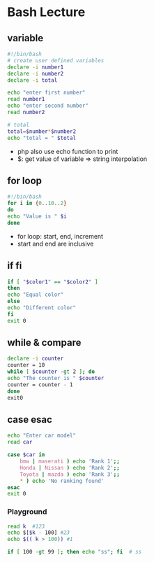 # Bash Lecture

## variable
```sh
#!/bin/bash
# create user defined variables
declare -i number1
declare -i number2
declare -i total

echo "enter first number"
read number1
echo "enter second number"
read number2

# total
total=$number*$number2
echo "total = " $total
```

- php also use echo function to print
- $: get value of variable => string interpolation

## for loop

```sh
#!/bin/bash
for i in {0..10..2}
do
echo "Value is " $i
done
```

- for loop: start, end, increment
- start and end are inclusive

## if fi
```sh
if [ "$color1" == "$color2" ]
then 
echo "Equal color"
else
echo "Different color"
fi
exit 0
```

## while & compare

```sh
declare -i counter
counter = 10
while [ $counter -gt 2 ]; do
echo "The counter is " $counter
counter = counter - 1
done
exit0
```

## case  esac
```sh
echo "Enter car model"
read car

case $car in
    bmw | maserati ) echo 'Rank 1';;
    Honda | Nissan ) echo 'Rank 2';;
    Toyota | mazda ) echo 'Rank 3';;
    * ) echo 'No ranking found'
esac
exit 0
```

### Playground
```sh
read k  #123
echo $[$k - 100] #23
echo $(( k > 100)) #1

if [ 100 -gt 99 ]; then echo "ss"; fi  # ss

```

